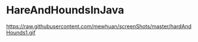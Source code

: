 # HareAndHoundsInJava
https://raw.githubusercontent.com/mewhuan/screenShots/master/hardAndHounds1.gif
